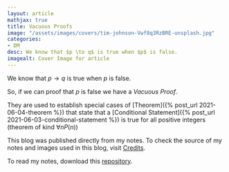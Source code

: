 ```yaml
---
layout: article
mathjax: true
title: Vacuous Proofs
image: "/assets/images/covers/tim-johnson-Vwf8q3RzBRE-unsplash.jpg"
categories:
- DM
desc: We know that $p \to q$ is true when $p$ is false. 
imagealt: Cover Image for article
---
```


We know that $p \to q$ is true when $p$ is false.




















































































































































































































































































































































































































So, if we can proof that $p$ is false we have a *Vacuous Proof*.





















































































































































































































































































































































































































They are used to establish special cases of [Theorem]({% post_url 2021-06-04-theorem %}) that state that a [Conditional Statement]({% post_url 2021-06-03-conditional-statement %}) is true for all positive integers (theorem of kind $\forall nP(n)$)





















































































































































































































































































































































































































This blog was published directly from my notes.
To check the source of my notes and images used in this blog, visit <a href="/credits.html" target="_blank">Credits</a>.

To read my notes, download this <a href="https://github.com/bovem/CS" target="blank">repository</a>.